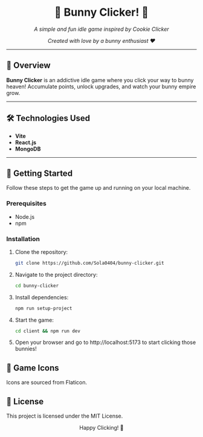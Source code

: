 <h1 align="center">🐰 Bunny Clicker! 🐰</h1>

<p align="center"><em>A simple and fun idle game inspired by Cookie Clicker</em></p>
<p align="center"><em>Created with love by a bunny enthusiast ❤️</em></p>

---

## 🌟 Overview
**Bunny Clicker** is an addictive idle game where you click your way to bunny heaven! Accumulate points, unlock upgrades, and watch your bunny empire grow.

---

## 🛠️ Technologies Used
- **Vite**
- **React.js**
- **MongoDB**

---

## 🚀 Getting Started
Follow these steps to get the game up and running on your local machine.

### Prerequisites
- Node.js
- npm

### Installation
1. Clone the repository:
   ```bash
   git clone https://github.com/Sola0404/bunny-clicker.git
2. Navigate to the project directory:
   ```bash
   cd bunny-clicker
3. Install dependencies:
   ```bash
   npm run setup-project
4. Start the game:
   ```bash
   cd client && npm run dev
5. Open your browser and go to http://localhost:5173 to start clicking those bunnies!

## 🎨 Game Icons
Icons are sourced from Flaticon.

## 📜 License
This project is licensed under the MIT License.

<p align="center">Happy Clicking! 🐇</p>
